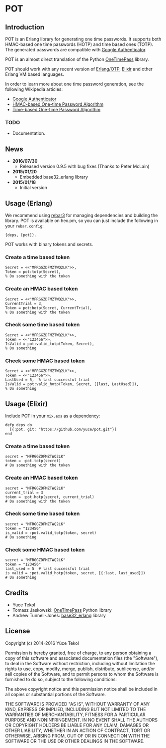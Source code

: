 # POT

## Introduction

POT is an Erlang library for generating one time passwords. It supports both HMAC-based one time passwords (HOTP) and time based ones (TOTP). The generated passwords are compatible with [Google Authenticator](http://en.wikipedia.org/wiki/Google_Authenticator).

POT is an almost direct translation of the Python [OneTimePass](https://github.com/tadeck/onetimepass) library.

POT should work with any recent version of [Erlang/OTP](http://www.erlang.org/), [Elixir](http://elixir-lang.org/) and other Erlang VM based languages.

In order to learn more about one time password generation, see the following Wikipedia articles:

- [Google Authenticator](http://en.wikipedia.org/wiki/Google_Authenticator)
- [HMAC-based One-time Password Algorithm](http://en.wikipedia.org/wiki/HMAC-based_One-time_Password_Algorithm)
- [Time-based One-time Password Algorithm](http://en.wikipedia.org/wiki/Time-based_One-time_Password_Algorithm)

### TODO

- Documentation.

## News

- **2016/07/30**
  - Released version 0.9.5 with bug fixes (Thanks to Peter McLain)
- **2015/01/20**
  - Embedded base32_erlang library
- **2015/01/18**
  - Initial version


## Usage (Erlang)

We recommend using [rebar3](https://github.com/erlang/rebar3) for managing dependencies and building the library. POT is available on hex.pm, so you can just include the following in your `rebar.config`:

```
{deps, [pot]}.
```

POT works with binary tokens and secrets.

### Create a time based token

    Secret = <<"MFRGGZDFMZTWQ2LK">>,
    Token = pot:totp(Secret),
    % Do something with the token

### Create an HMAC based token

    Secret = <<"MFRGGZDFMZTWQ2LK">>,
    CurrentTrial = 3,
    Token = pot:hotp(Secret, CurrentTrial),
    % Do something with the token

### Check some time based token

    Secret = <<"MFRGGZDFMZTWQ2LK">>,
    Token = <<"123456">>,
    IsValid = pot:valid_totp(Token, Secret),
    % Do something

### Check some HMAC based token

    Secret = <<"MFRGGZDFMZTWQ2LK">>,
    Token = <<"123456">>,
    LastUsed = 5,  % last successful trial
    IsValid = pot:valid_hotp(Token, Secret, [{last, LastUsed}]),
    % Do something

## Usage (Elixir)

Include POT in your `mix.exs` as a dependency:

    defp deps do
      [{:pot, git: "https://github.com/yuce/pot.git"}]
    end

### Create a time based token

    secret = "MFRGGZDFMZTWQ2LK"
    token = :pot.totp(secret)
    # Do something with the token

### Create an HMAC based token

    secret = "MFRGGZDFMZTWQ2LK"
    current_trial = 3
    token = :pot.hotp(secret, current_trial)
    # Do something with the token

### Check some time based token

    secret = "MFRGGZDFMZTWQ2LK"
    token = "123456"
    is_valid = :pot.valid_totp(token, secret)
    # Do something

### Check some HMAC based token

    secret = "MFRGGZDFMZTWQ2LK"
    token = "123456"
    last_used = 5  # last successful trial
    is_valid = :pot.valid_hotp(token, secret, [{:last, last_used}])
    # Do something

## Credits

- Yuce Tekol
- Tomasz Jaskowski: [OneTimePass](https://github.com/tadeck/onetimepass) Python library
- Andrew Tunnell-Jones: [base32_erlang](https://github.com/aetrion/base32_erlang) library


## License

Copyright (c) 2014-2016 Yüce Tekol

Permission is hereby granted, free of charge, to any person obtaining a copy of this software
and associated documentation files (the "Software"), to deal in the Software without
restriction, including without limitation the rights to use, copy, modify, merge, publish,
distribute, sublicense, and/or sell copies of the Software, and to permit persons to whom the
Software is furnished to do so, subject to the following conditions:

The above copyright notice and this permission notice shall be included in all copies or
substantial portions of the Software.

THE SOFTWARE IS PROVIDED "AS IS", WITHOUT WARRANTY OF ANY KIND, EXPRESS OR IMPLIED, INCLUDING
BUT NOT LIMITED TO THE WARRANTIES OF MERCHANTABILITY, FITNESS FOR A PARTICULAR PURPOSE AND
NONINFRINGEMENT. IN NO EVENT SHALL THE AUTHORS OR COPYRIGHT HOLDERS BE LIABLE FOR ANY CLAIM,
DAMAGES OR OTHER LIABILITY, WHETHER IN AN ACTION OF CONTRACT, TORT OR OTHERWISE, ARISING FROM,
OUT OF OR IN CONNECTION WITH THE SOFTWARE OR THE USE OR OTHER DEALINGS IN THE SOFTWARE.
